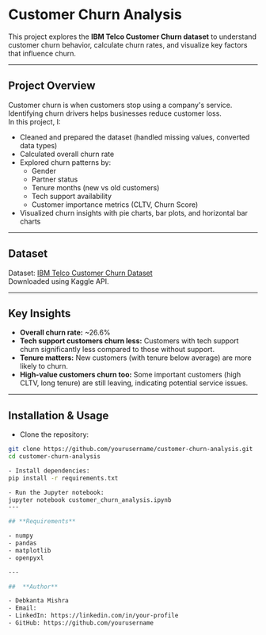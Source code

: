 #  Customer Churn Analysis

This project explores the **IBM Telco Customer Churn dataset** to understand customer churn behavior, calculate churn rates, and visualize key factors that influence churn.

---

## Project Overview

Customer churn is when customers stop using a company's service. Identifying churn drivers helps businesses reduce customer loss.  
In this project, I:

- Cleaned and prepared the dataset (handled missing values, converted data types)
- Calculated overall churn rate
- Explored churn patterns by:
  - Gender
  - Partner status
  - Tenure months (new vs old customers)
  - Tech support availability
  - Customer importance metrics (CLTV, Churn Score)
- Visualized churn insights with pie charts, bar plots, and horizontal bar charts

---

##  Dataset

Dataset: [IBM Telco Customer Churn Dataset](https://www.kaggle.com/datasets/yeanzc/telco-customer-churn-ibm-dataset)  
Downloaded using Kaggle API.

---

##  Key Insights

- **Overall churn rate:** ~26.6%  
- **Tech support customers churn less:** Customers with tech support churn significantly less compared to those without support.
- **Tenure matters:** New customers (with tenure below average) are more likely to churn.
- **High-value customers churn too:** Some important customers (high CLTV, long tenure) are still leaving, indicating potential service issues.

---

##  Installation & Usage

- Clone the repository:

```bash
git clone https://github.com/yourusername/customer-churn-analysis.git
cd customer-churn-analysis 

- Install dependencies:
pip install -r requirements.txt

- Run the Jupyter notebook:
jupyter notebook customer_churn_analysis.ipynb
---

## **Requirements**

- numpy
- pandas
- matplotlib
- openpyxl

---

##  **Author**

- Debkanta Mishra
- Email: 
- LinkedIn: https://linkedin.com/in/your-profile
- GitHub: https://github.com/yourusername
